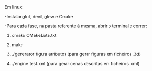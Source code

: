 Em linux:

-Instalar glut, devil, glew e Cmake

-Para cada fase, na pasta referente à mesma, abrir o terminal e correr:

  1. cmake CMakeLists.txt

  2. make
     
  3. ./generator figura atributos (para gerar figuras em ficheiros .3d)
    
  4. ./engine test.xml (para gerar cenas descritas em ficheiros .xml)

